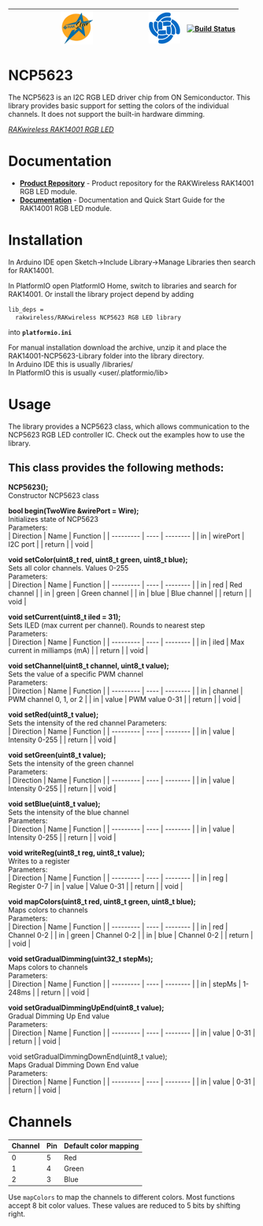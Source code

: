 | <center><img src="./assets/rakstar.jpg" alt="RAKstar" width=25%></center>  | ![RAKWireless](./assets/RAK-Whirls.png) | [![Build Status](https://github.com/RAKWireless/RAK14001-NCP5623-Library/workflows/Arduino%20Library%20CI/badge.svg)](https://github.com/RAKWireless/RAK14001-NCP5623-Library/actions) |
| -- | -- | -- |

# NCP5623

The NCP5623 is an I2C RGB LED driver chip from ON Semiconductor. This library provides basic support for setting the colors of the individual channels. It does not support the built-in hardware dimming.

[*RAKwireless RAK14001 RGB LED*](https://docs.rakwireless.com/Product-Categories/WisBlock/#wisblock-io)

# Documentation

* **[Product Repository](https://github.com/RAKWireless/RAK14001-NCP5623-Library)** - Product repository for the RAKWireless RAK14001 RGB LED module.
* **[Documentation](https://docs.rakwireless.com/Product-Categories/WisBlock/#wisblock-io)** - Documentation and Quick Start Guide for the RAK14001 RGB LED module.

# Installation

In Arduino IDE open Sketch->Include Library->Manage Libraries then search for RAK14001.    

In PlatformIO open PlatformIO Home, switch to libraries and search for RAK14001. 
Or install the library project depend by adding 
```log
lib_deps =
  rakwireless/RAKwireless NCP5623 RGB LED library
```
into **`platformio.ini`**

For manual installation download the archive, unzip it and place the RAK14001-NCP5623-Library folder into the library directory.    
In Arduino IDE this is usually <arduinosketchfolder>/libraries/     
In PlatformIO this is usually <user/.platformio/lib>     

# Usage

The library provides a NCP5623 class, which allows communication to the NCP5623 RGB LED controller IC. Check out the examples how to use the library.

## This class provides the following methods:

**NCP5623();**    
Constructor NCP5623 class

**bool begin(TwoWire &wirePort = Wire);**     
Initializes state of NCP5623    
Parameters:    
| Direction | Name | Function | 
| --------- | ---- | -------- |
| in        | wirePort | I2C port |
| return    |  | void |

**void setColor(uint8_t red, uint8_t green, uint8_t blue);**    
Sets all color channels. Values 0-255    
Parameters:    
| Direction | Name | Function | 
| --------- | ---- | -------- |
| in        | red | Red channel | 
| in        | green | Green channel | 
| in        | blue | Blue channel | 
| return    |  | void |

**void setCurrent(uint8_t iled = 31);**    
Sets ILED (max current per channel). Rounds to nearest step    
Parameters:    
| Direction | Name | Function | 
| --------- | ---- | -------- |
| in        | iled | Max current in milliamps (mA) | 
| return    |  | void |

**void setChannel(uint8_t channel, uint8_t value);**    
Sets the value of a specific PWM channel    
Parameters:    
| Direction | Name | Function | 
| --------- | ---- | -------- |
| in        | channel | PWM channel 0, 1, or 2 | 
| in        | value | PWM value 0-31 | 
| return    |  | void |

**void setRed(uint8_t value);**    
Sets the intensity of the red channel
Parameters:    
| Direction | Name | Function | 
| --------- | ---- | -------- |
| in        | value | Intensity 0-255 | 
| return    |  | void |

**void setGreen(uint8_t value);**    
Sets the intensity of the green channel    
Parameters:    
| Direction | Name | Function | 
| --------- | ---- | -------- |
| in        | value | Intensity 0-255 | 
| return    |  | void |

**void setBlue(uint8_t value);**    
Sets the intensity of the blue channel    
Parameters:    
| Direction | Name | Function | 
| --------- | ---- | -------- |
| in        | value | Intensity 0-255 | 
| return    |  | void |

**void writeReg(uint8_t reg, uint8_t value);**    
Writes to a register    
Parameters:    
| Direction | Name | Function | 
| --------- | ---- | -------- |
| in        | reg | Register 0-7
| in        | value | Value 0-31 | 
| return    |  | void |

**void mapColors(uint8_t red, uint8_t green, uint8_t blue);**    
Maps colors to channels    
Parameters:    
| Direction | Name | Function | 
| --------- | ---- | -------- |
| in        | red | Channel 0-2 | 
| in        | green | Channel 0-2 | 
| in        | blue | Channel 0-2 | 
| return    |  | void |

**void setGradualDimming(uint32_t stepMs);**	 
Maps colors to channels    
Parameters:    
| Direction | Name | Function | 
| --------- | ---- | -------- |
| in        | stepMs | 1-248ms | 
| return    |  | void |
		
**void setGradualDimmingUpEnd(uint8_t value);**    
Gradual Dimming Up End value    
Parameters:    
| Direction | Name | Function | 
| --------- | ---- | -------- |
| in        | value | 0-31 | 
| return    |  | void |

void setGradualDimmingDownEnd(uint8_t value);    		
Maps Gradual Dimming Down End value    
Parameters:    
| Direction | Name | Function | 
| --------- | ---- | -------- |
| in        | value | 0-31 | 
| return    |  | void |

 # Channels

 | Channel | Pin | Default color mapping |
 | --- | --- | --- |
 | 0 | 5 | Red |
 | 1 | 4 | Green |
 | 2 | 3 | Blue |

 Use `mapColors` to map the channels to different colors. 
 Most functions accept 8 bit color values. These values are reduced to 5 bits by shifting right.